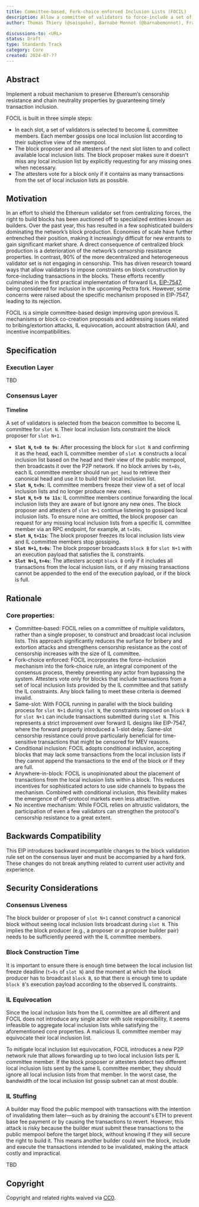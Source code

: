 ```yaml
---
title: Committee-based, Fork-choice enforced Inclusion Lists (FOCIL)
description: Allow a committee of validators to force-include a set of transactions in every block
author: Thomas Thiery (@soispoke), Barnabé Monnot (@barnabemonnot), Francesco D'Amato (@fradamt), Julian Ma (@_julianma)

discussions-to: <URL>
status: Draft
type: Standards Track
category: Core
created: 2024-07-??
---
```


## Abstract

Implement a robust mechanism to preserve Ethereum’s censorship resistance and chain neutrality properties by guaranteeing timely transaction inclusion. 

FOCIL is built in three simple steps:
- In each slot, a set of validators is selected to become IL committee members. Each member gossips one local inclusion list according to their subjective view of the mempool.
- The block proposer and all attesters of the next slot listen to and collect available local inclusion lists. The block proposer makes sure it doesn't miss any local inclusion list by explicitly requesting for any missing ones when necessary.
- The attesters vote for a block only if it contains as many transactions from the set of local inclusion lists as possible.

## Motivation

In an effort to shield the Ethereum validator set from centralizing forces, the right to build blocks has been auctioned off to specialized entities known as builders. Over the past year, this has resulted in a few sophisticated builders dominating the network’s block production. Economies of scale have further entrenched their position, making it increasingly difficult for new entrants to gain significant market share. A direct consequence of centralized block production is a deterioration of the network’s censorship resistance properties. In contrast, 90% of the more decentralized and heterogeneous validator set is not engaging in censorship. This has driven research toward ways that allow validators to impose constraints on block construction by force-including transactions in the blocks. These efforts recently culminated in the first practical implementation of forward ILs, [EIP-7547](./eip-7547.md), being considered for inclusion in the upcoming Pectra fork. However, some concerns were raised about the specific mechanism proposed in EIP-7547, leading to its rejection. 

FOCIL is a simple committee-based design improving upon previous IL mechanisms or block co-creation proposals and addressing issues related to bribing/extortion attacks, IL equivocation, account abstraction (AA), and incentive incompatibilities.

## Specification

### Execution Layer

TBD

### Consensus Layer

#### Timeline

A set of validators is selected from the beacon committee to become IL committee for `slot N`. Their local inclusion lists constraint the block proposer for `slot N+1`.

- **`Slot N`, `t=0 to 9s`**: After processing the block for `slot N` and confirming it as the head, each IL committee member of `slot N` constructs a local inclusion list based on the head and their view of the public mempool, then broadcasts it over the P2P network. If no block arrives by `t=8s`, each IL committee member should run `get_head` to retrieve their canonical head and use it to build their local inclusion list.
- **`Slot N`, `t=9s`**: IL committee members freeze their view of a set of local inclusion lists and no longer produce new ones.
- **`Slot N`, `t=9 to 11s`**: IL committee members continue forwarding the local inclusion lists they are aware of but ignore any new ones. The block proposer and attesters of `slot N+1` continue listening to gossiped local inclusion lists. To ensure none are omitted, the block proposer can request for any missing local inclusion lists from a specific IL committee member via an RPC endpoint, for example, at `t=10s`.
- **`Slot N`, `t=11s`**: The block proposer freezes its local inclusion lists view and IL committee members stop gossiping.
- **`Slot N+1`, `t=0s`**: The block proposer broadcasts `block B` for `slot N+1` with an execution payload that satisfies the IL constraints.
- **`Slot N+1`, `t=4s`**: The attesters accept `block B` only if it includes all transactions from the local inclusion lists, or if any missing transactions cannot be appended to the end of the execution payload, or if the block is full.

## Rationale

### Core properties:
- Committee-based: FOCIL relies on a committee of multiple validators, rather than a single proposer, to construct and broadcast local inclusion lists. This approach significantly reduces the surface for bribery and extortion attacks and strengthens censorship resistance as the cost of censorship increases with the size of IL committee.
- Fork-choice enforced: FOCIL incorporates the force-inclusion mechanism into the fork-choice rule, an integral component of the consensus process, thereby preventing any actor from bypassing the system. Attesters vote only for blocks that include transactions from a set of local inclusion lists provided by the IL committee and that satisfy the IL constraints. Any block failing to meet these criteria is deemed invalid.
- Same-slot: With FOCIL running in parallel with the block building process for `slot N+1` during `slot N`, the constraints imposed on `block B` for `slot N+1` can include transactions submitted during `slot N`. This represents a strict improvement over forward IL designs like EIP-7547, where the forward property introduced a 1-slot delay. Same-slot censorship resistance could prove particularly beneficial for time-sensitive transactions that might be censored for MEV reasons.
- Conditional inclusion: FOCIL adopts conditional inclusion, accepting blocks that may lack some transactions from the local inclusion lists if they cannot append the transactions to the end of the block or if they are full.
- Anywhere-in-block: FOCIL is unopinionated about the placement of transactions from the local inclusion lists within a block. This reduces incentives for sophisticated actors to use side channels to bypass the mechanism. Combined with conditional inclusion, this flexibility makes the emergence of off-protocol markets even less attractive.
- No incentive mechanism: While FOCIL relies on altruistic validators, the participation of even a few validators can strengthen the protocol's censorship resistance to a great extent.

## Backwards Compatibility

This EIP introduces backward incompatible changes to the block validation rule set on the consensus layer and must be accompanied by a hard fork. These changes do not break anything related to current user activity and experience.

## Security Considerations

### Consensus Liveness

The block builder or proposer of `slot N+1` cannot construct a canonical block without seeing local inclusion lists broadcast during `slot N`. This implies the block producer (e.g., a proposer or a proposer builder pair) needs to be sufficiently peered with the IL committee members. 

### Block Construction Time

It is important to ensure there is enough time between the local inclusion list freeze deadline (`t=9s` of `slot N`) and the moment at which the block producer has to broadcast `block B`, so that there is enough time to update `block B`'s execution payload according to the observed IL constraints.

### IL Equivocation

Since the local inclusion lists from the IL committee are all different and FOCIL does not introduce any single actor with sole responsibility, it seems infeasible to aggregate local inclusion lists while satisfying the aforementioned core properties. A malicious IL committee member may equivocate their local inclusion list.

To mitigate local inclusion list equivocation, FOCIL introduces a new P2P network rule that allows forwarding up to two local inclusion lists per IL committee member. If the block proposer or attesters detect two different local inclusion lists sent by the same IL committee member, they should ignore all local inclusion lists from that member. In the worst case, the bandwidth of the local inclusion list gossip subnet can at most double.

### IL Stuffing

A builder may flood the public mempool with transactions with the intention of invalidating them later—such as by draining the account's ETH to prevent base fee payment or by causing the transactions to revert. However, this attack is risky because the builder must submit these transactions to the public mempool before the target block, without knowing if they will secure the right to build it. This means another builder could win the block, include and execute the transactions intended to be invalidated, making the attack costly and impractical.

<!--
  All EIPs must contain a section that discusses the security implications/considerations relevant to the proposed change. Include information that might be important for security discussions, surfaces risks and can be used throughout the life cycle of the proposal. For example, include security-relevant design decisions, concerns, important discussions, implementation-specific guidance and pitfalls, an outline of threats and risks and how they are being addressed. EIP submissions missing the "Security Considerations" section will be rejected. An EIP cannot proceed to status "Final" without a Security Considerations discussion deemed sufficient by the reviewers.

  The current placeholder is acceptable for a draft.

  TODO: Remove this comment before submitting
-->

TBD

## Copyright

Copyright and related rights waived via [CC0](../LICENSE.md).
